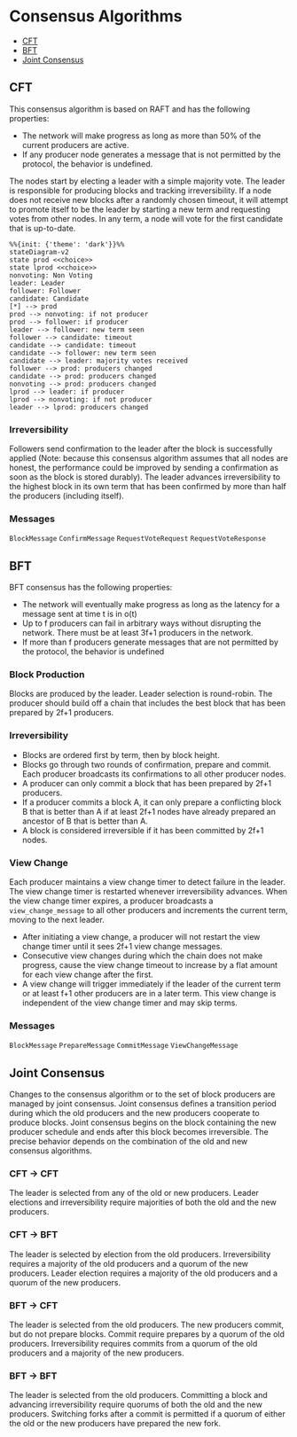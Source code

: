 # Consensus Algorithms

- [CFT](#cft)
- [BFT](#bft)
- [Joint Consensus](#joint-consensus)

## CFT

This consensus algorithm is based on RAFT and has the following properties:
- The network will make progress as long as more than 50% of the current producers are active.
- If any producer node generates a message that is not permitted by the protocol, the behavior is undefined.

The nodes start by electing a leader with a simple majority vote. The leader is responsible for producing blocks and tracking irreversibility. If a node does not receive new blocks after a randomly chosen timeout, it will attempt to promote itself to be the leader by starting a new term and requesting votes from other nodes. In any term, a node will vote for the first candidate that is up-to-date.

```mermaid
%%{init: {'theme': 'dark'}}%%
stateDiagram-v2
state prod <<choice>>
state lprod <<choice>>
nonvoting: Non Voting
leader: Leader
follower: Follower
candidate: Candidate
[*] --> prod
prod --> nonvoting: if not producer
prod --> follower: if producer
leader --> follower: new term seen
follower --> candidate: timeout
candidate --> candidate: timeout
candidate --> follower: new term seen
candidate --> leader: majority votes received
follower --> prod: producers changed
candidate --> prod: producers changed
nonvoting --> prod: producers changed
lprod --> leader: if producer
lprod --> nonvoting: if not producer
leader --> lprod: producers changed
```

### Irreversibility

Followers send confirmation to the leader after the block is successfully applied (Note: because this consensus algorithm assumes that all nodes are honest, the performance could be improved by sending a confirmation as soon as the block is stored durably). The leader advances irreversibility to the highest block in its own term that has been confirmed by more than half the producers (including itself).

### Messages

`BlockMessage`
`ConfirmMessage`
`RequestVoteRequest`
`RequestVoteResponse`

## BFT

BFT consensus has the following properties:
- The network will eventually make progress as long as the latency for a message sent at time t is in o(t)
- Up to f producers can fail in arbitrary ways without disrupting the network. There must be at least 3f+1 producers in the network.
- If more than f producers generate messages that are not permitted by the protocol, the behavior is undefined

### Block Production

Blocks are produced by the leader. Leader selection is round-robin. The producer should build off a chain that includes the best block that has been prepared by 2f+1 producers.

### Irreversibility

- Blocks are ordered first by term, then by block height.
- Blocks go through two rounds of confirmation, prepare and commit. Each producer broadcasts its confirmations to all other producer nodes.
- A producer can only commit a block that has been prepared by 2f+1 producers.
- If a producer commits a block A, it can only prepare a conflicting block B that is better than A if at least 2f+1 nodes have already prepared an ancestor of B that is better than A.
- A block is considered irreversible if it has been committed by 2f+1 nodes.

### View Change

Each producer maintains a view change timer to detect failure in the leader. The view change timer is restarted whenever irreversibility advances. When the view change timer expires, a producer broadcasts a `view_change_message` to all other producers and increments the current term, moving to the next leader.

- After initiating a view change, a producer will not restart the view change timer until it sees 2f+1 view change messages.
- Consecutive view changes during which the chain does not make progress, cause the view change timeout to increase by a flat amount for each view change after the first.
- A view change will trigger immediately if the leader of the current term or at least f+1 other producers are in a later term. This view change is independent of the view change timer and may skip terms.

### Messages

`BlockMessage`
`PrepareMessage`
`CommitMessage`
`ViewChangeMessage`

## Joint Consensus

Changes to the consensus algorithm or to the set of block producers are managed by joint consensus. Joint consensus defines a transition period during which the old producers and the new producers cooperate to produce blocks. Joint consensus begins on the block containing the new producer schedule and ends after this block becomes irreversible. The precise behavior depends on the combination of the old and new consensus algorithms.

### CFT → CFT

The leader is selected from any of the old or new producers. Leader elections and irreversibility require majorities of both the old and the new producers.

### CFT → BFT

The leader is selected by election from the old producers. Irreversibility requires a majority of the old producers and a quorum of the new producers. Leader election requires a majority of the old producers and a quorum of the new producers.

### BFT → CFT

The leader is selected from the old producers. The new producers commit, but do not prepare blocks. Commit require prepares by a quorum of the old producers. Irreversibility requires commits from a quorum of the old producers and a majority of the new producers.

### BFT → BFT

The leader is selected from the old producers. Committing a block and advancing irreversibility require quorums of both the old and the new producers. Switching forks after a commit is permitted if a quorum of either the old or the new producers have prepared the new fork.
